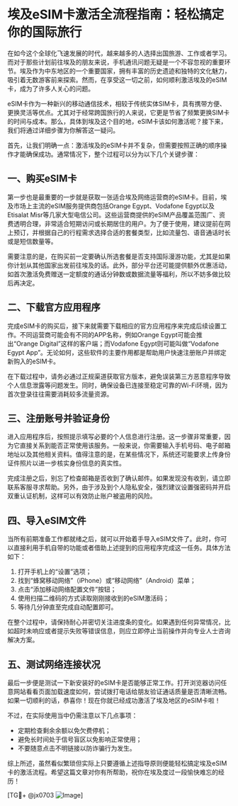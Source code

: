 # 埃及eSIM卡激活全流程指南：轻松搞定你的国际旅行

在如今这个全球化飞速发展的时代，越来越多的人选择出国旅游、工作或者学习。而对于那些计划前往埃及的朋友来说，手机通讯问题无疑是一个不容忽视的重要环节。埃及作为中东地区的一个重要国家，拥有丰富的历史遗迹和独特的文化魅力，吸引着无数游客前来探索。然而，在享受这一切之前，如何顺利激活埃及的eSIM卡，成为了许多人关心的问题。

eSIM卡作为一种新兴的移动通信技术，相较于传统实体SIM卡，具有携带方便、更换灵活等优点。尤其对于经常跨国旅行的人来说，它更是节省了频繁更换SIM卡的时间与成本。那么，具体到埃及这个目的地，eSIM卡该如何激活呢？接下来，我们将通过详细步骤为你解答这一疑问。

首先，让我们明确一点：激活埃及的eSIM卡并不复杂，但需要按照正确的顺序操作才能确保成功。通常情况下，整个过程可以分为以下几个关键步骤：

## 一、购买eSIM卡

第一步也是最重要的一步就是获取一张适合埃及网络运营商的eSIM卡。目前，埃及市场上主流的eSIM服务提供商包括Orange Egypt、Vodafone Egypt以及Etisalat Misr等几家大型电信公司。这些运营商提供的eSIM产品覆盖范围广、资费透明合理，非常适合短期访问或长期居住的用户。为了便于使用，建议提前在网上预订，并根据自己的行程需求选择合适的套餐类型，比如流量包、语音通话时长或是短信数量等。

需要注意的是，在购买前一定要确认所选套餐是否支持国际漫游功能，尤其是如果你计划从其他国家出发前往埃及的话。此外，部分平台还可能提供额外优惠活动，如首次激活免费赠送一定额度的通话分钟数或数据流量等福利，所以不妨多做比较后再决定。

## 二、下载官方应用程序

完成eSIM卡的购买后，接下来就需要下载相应的官方应用程序来完成后续设置工作。不同运营商可能会有不同的APP名称，例如Orange Egypt可能会推出“Orange Digital”这样的客户端；而Vodafone Egypt则可能叫做“Vodafone Egypt App”。无论如何，这些软件的主要作用都是帮助用户快速注册账户并绑定新购入的eSIM卡。

在下载过程中，请务必通过正规渠道获取官方版本，避免误装第三方恶意程序导致个人信息泄露等问题发生。同时，确保设备已连接至稳定可靠的Wi-Fi环境，因为首次登录往往需要消耗较多流量资源。

## 三、注册账号并验证身份

进入应用程序后，按照提示填写必要的个人信息进行注册。这一步骤非常重要，因为它直接关系到能否正常使用该服务。一般来说，你需要输入手机号码、电子邮箱地址以及其他相关资料。值得注意的是，在某些情况下，系统还可能要求上传身份证件照片以进一步核实身份信息的真实性。

完成注册之后，别忘了检查邮箱是否收到了确认邮件。如果发现没有收到，请立即联系客服寻求帮助。另外，由于涉及到个人隐私安全，强烈建议设置强密码并开启双重认证机制，这样可以有效防止账户被盗用的风险。

## 四、导入eSIM文件

当所有前期准备工作都就绪之后，就可以开始着手导入eSIM文件了。此时，你可以直接利用手机自带的功能或者借助上述提到的应用程序完成这一任务。具体方法如下：

1. 打开手机上的“设置”选项；
2. 找到“蜂窝移动网络”（iPhone）或“移动网络”（Android）菜单；
3. 点击“添加移动网络配置文件”按钮；
4. 使用扫描二维码的方式读取刚刚接收到的eSIM激活码；
5. 等待几分钟直至完成自动配置即可。

在整个过程中，请保持耐心并密切关注进度条的变化。如果遇到任何异常情况，比如超时未响应或者提示失败等错误信息，则应立即停止当前操作并向专业人士咨询解决方案。

## 五、测试网络连接状况

最后一步便是测试一下新安装好的eSIM卡是否能够正常工作。打开浏览器访问任意网站看看页面加载速度如何，尝试拨打电话给朋友验证通话质量是否清晰流畅。如果一切顺利的话，恭喜你！现在你就已经成功激活了埃及地区的eSIM卡啦！

不过，在实际使用当中仍需注意以下几点事项：
- 定期检查剩余余额以免欠费停机；
- 避免长时间处于信号盲区以免影响正常使用；
- 不要随意点击不明链接以防诈骗行为发生。

综上所述，虽然看似繁琐但实际上只要遵循上述指导原则便能轻松搞定埃及eSIM卡的激活流程。希望这篇文章对你有所帮助，祝你在埃及度过一段愉快难忘的经历！

[TG💪+ @jx0703 ![Image](https://github.com/user-attachments/assets/dbca1d08-cadb-493c-b0ec-ad6f7a83f270)]